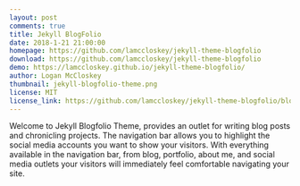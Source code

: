 ```yaml
---
layout: post
comments: true
title: Jekyll BlogFolio
date: 2018-1-21 21:00:00
homepage: https://github.com/lamccloskey/jekyll-theme-blogfolio
download: https://github.com/lamccloskey/jekyll-theme-blogfolio
demo: https://lamccloskey.github.io/jekyll-theme-blogfolio/
author: Logan McCloskey
thumbnail: jekyll-blogfolio-theme.png
license: MIT
license_link: https://github.com/lamccloskey/jekyll-theme-blogfolio/blob/master/LICENSE
---
```


Welcome to Jekyll Blogfolio Theme, provides an outlet for writing blog posts and chronicling projects. The navigation bar allows you to highlight the social media accounts you want to show your visitors. With everything available in the navigation bar, from blog, portfolio, about me, and social media outlets your visitors will immediately feel comfortable navigating your site.
